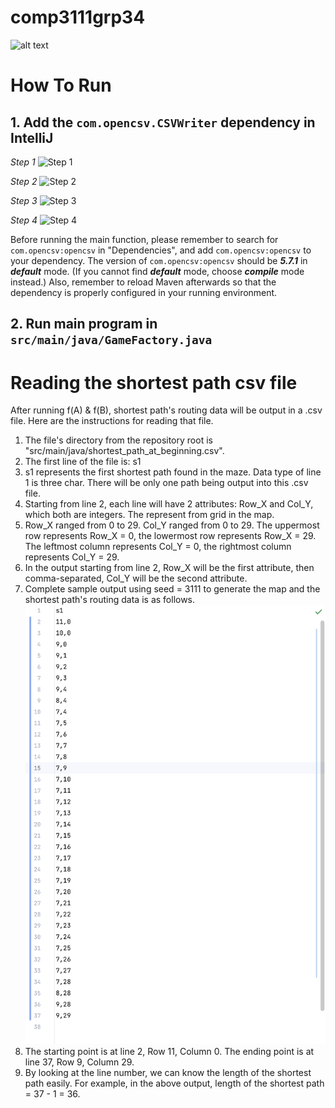 # comp3111grp34

![alt text](https://github.com/yxiaoaz/Comp3111F23G34/blob/main/group%20info.png)


# How To Run
## 1. Add the `com.opencsv.CSVWriter` dependency in IntelliJ

*Step 1*
![Step 1](https://github.com/yxiaoaz/Comp3111F23G34/blob/main/AddOpenCSVDependencyNo1.png)

*Step 2*
![Step 2](https://github.com/yxiaoaz/Comp3111F23G34/blob/main/AddOpenCSVDependencyNo2.png)

*Step 3*
![Step 3](https://github.com/yxiaoaz/Comp3111F23G34/blob/main/AddOpenCSVDependencyNo3.png)

*Step 4*
![Step 4](https://github.com/yxiaoaz/Comp3111F23G34/blob/main/AddOpenCSVDependencyNo4.png)

Before running the main function, please remember to search for `com.opencsv:opencsv` in "Dependencies", and add `com.opencsv:opencsv` to your dependency.
The version of `com.opencsv:opencsv` should be ***5.7.1*** in ***default*** mode. (If you cannot find ***default*** mode, choose ***compile*** mode instead.)
Also, remember to reload Maven afterwards so that the dependency is properly configured in your running environment.

## 2. Run main program in `src/main/java/GameFactory.java`

# Reading the shortest path csv file
After running f(A) & f(B), shortest path's routing data will be output in a .csv file. Here are the instructions for reading that file.

1. The file's directory from the repository root is "src/main/java/shortest_path_at_beginning.csv".
2. The first line of the file is:
s1
3. s1 represents the first shortest path found in the maze. Data type of line 1 is three char. There will be only one path being output into this .csv file.
4. Starting from line 2, each line will have 2 attributes: Row_X and Col_Y, which both are integers. The represent from grid in the map.
5. Row_X ranged from 0 to 29. Col_Y ranged from 0 to 29. The uppermost row represents Row_X = 0, the lowermost row represents Row_X = 29. The leftmost column represents Col_Y = 0, the rightmost column represents Col_Y = 29.
6. In the output starting from line 2, Row_X will be the first attribute, then comma-separated, Col_Y will be the second attribute.
7. Complete sample output using seed = 3111 to generate the map and the shortest path's routing data is as follows.
![Sample output.png](Sample%20output.png)
9. The starting point is at line 2, Row 11, Column 0. The ending point is at line 37, Row 9, Column 29.
10. By looking at the line number, we can know the length of the shortest path easily. For example, in the above output, length of the shortest path = 37 - 1 = 36.
